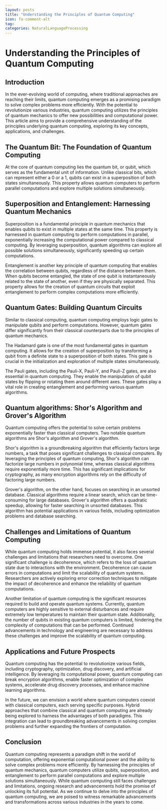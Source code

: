 ```yaml
---
layout: posts
title: "Understanding the Principles of Quantum Computing"
icon: fa-comment-alt
tag:      
categories: NaturalLanguageProcessing
---
```



# Understanding the Principles of Quantum Computing

## Introduction

In the ever-evolving world of computing, where traditional approaches are reaching their limits, quantum computing emerges as a promising paradigm to solve complex problems more efficiently. With the potential to revolutionize various industries, quantum computing utilizes the principles of quantum mechanics to offer new possibilities and computational power. This article aims to provide a comprehensive understanding of the principles underlying quantum computing, exploring its key concepts, applications, and challenges.

## The Quantum Bit: The Foundation of Quantum Computing

At the core of quantum computing lies the quantum bit, or qubit, which serves as the fundamental unit of information. Unlike classical bits, which can represent either a 0 or a 1, qubits can exist in a superposition of both states simultaneously. This property allows quantum computers to perform parallel computations and explore multiple solutions simultaneously.

## Superposition and Entanglement: Harnessing Quantum Mechanics

Superposition is a fundamental principle in quantum mechanics that enables qubits to exist in multiple states at the same time. This property is harnessed in quantum computing to perform computations in parallel, exponentially increasing the computational power compared to classical computing. By leveraging superposition, quantum algorithms can explore all possible solutions simultaneously, significantly speeding up certain computations.

Entanglement is another key principle of quantum computing that enables the correlation between qubits, regardless of the distance between them. When qubits become entangled, the state of one qubit is instantaneously related to the state of another, even if they are physically separated. This property allows for the creation of quantum circuits that exploit entanglement to perform complex computations more efficiently.

## Quantum Gates: Building Quantum Circuits

Similar to classical computing, quantum computing employs logic gates to manipulate qubits and perform computations. However, quantum gates differ significantly from their classical counterparts due to the principles of quantum mechanics.

The Hadamard gate is one of the most fundamental gates in quantum computing. It allows for the creation of superposition by transforming a qubit from a definite state to a superposition of both states. This gate is crucial in the initialization and exploration of multiple states simultaneously.

The Pauli gates, including the Pauli-X, Pauli-Y, and Pauli-Z gates, are also essential in quantum computing. They enable the manipulation of qubit states by flipping or rotating them around different axes. These gates play a vital role in creating entanglement and performing various quantum algorithms.

## Quantum algorithms: Shor's Algorithm and Grover's Algorithm

Quantum computing offers the potential to solve certain problems exponentially faster than classical computers. Two notable quantum algorithms are Shor's algorithm and Grover's algorithm.

Shor's algorithm is a groundbreaking algorithm that efficiently factors large numbers, a task that poses significant challenges to classical computers. By leveraging the principles of quantum computing, Shor's algorithm can factorize large numbers in polynomial time, whereas classical algorithms require exponentially more time. This has significant implications for cryptography, as many encryption algorithms rely on the difficulty of factoring large numbers.

Grover's algorithm, on the other hand, focuses on searching in an unsorted database. Classical algorithms require a linear search, which can be time-consuming for large databases. Grover's algorithm offers a quadratic speedup, allowing for faster searching in unsorted databases. This algorithm has potential applications in various fields, including optimization problems and database searching.

## Challenges and Limitations of Quantum Computing

While quantum computing holds immense potential, it also faces several challenges and limitations that researchers need to overcome. One significant challenge is decoherence, which refers to the loss of quantum state due to interactions with the environment. Decoherence can cause errors in computations and limit the scalability of quantum systems. Researchers are actively exploring error correction techniques to mitigate the impact of decoherence and enhance the reliability of quantum computations.

Another limitation of quantum computing is the significant resources required to build and operate quantum systems. Currently, quantum computers are highly sensitive to external disturbances and require extremely low temperatures to maintain their quantum state. Additionally, the number of qubits in existing quantum computers is limited, hindering the complexity of computations that can be performed. Continued advancements in technology and engineering are necessary to address these challenges and improve the scalability of quantum computing.

## Applications and Future Prospects

Quantum computing has the potential to revolutionize various fields, including cryptography, optimization, drug discovery, and artificial intelligence. By leveraging its computational power, quantum computing can break encryption algorithms, enable faster optimization of complex systems, accelerate drug discovery processes, and enhance machine learning algorithms.

In the future, we can envision a world where quantum computers coexist with classical computers, each serving specific purposes. Hybrid approaches that combine classical and quantum computing are already being explored to harness the advantages of both paradigms. This integration can lead to groundbreaking advancements in solving complex problems and further expanding the frontiers of computation.

## Conclusion

Quantum computing represents a paradigm shift in the world of computation, offering exponential computational power and the ability to solve complex problems more efficiently. By harnessing the principles of quantum mechanics, quantum computers utilize qubits, superposition, and entanglement to perform parallel computations and explore multiple solutions simultaneously. While quantum computing still faces challenges and limitations, ongoing research and advancements hold the promise of unlocking its full potential. As we continue to delve into the principles of quantum computing, we are poised to witness remarkable advancements and transformations across various industries in the years to come.